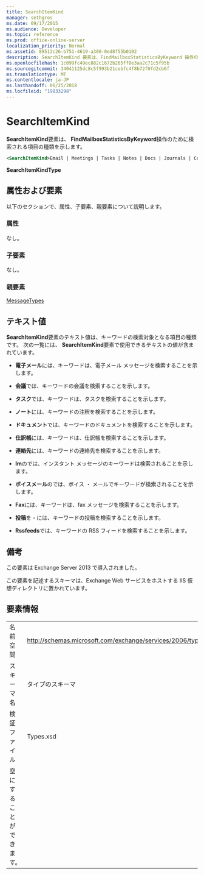 ```yaml
---
title: SearchItemKind
manager: sethgros
ms.date: 09/17/2015
ms.audience: Developer
ms.topic: reference
ms.prod: office-online-server
localization_priority: Normal
ms.assetid: 89513c26-b751-4619-a300-0ed8f55b0102
description: SearchItemKind 要素は、FindMailboxStatisticsByKeyword 操作のために検索される項目の種類を示します。
ms.openlocfilehash: 1c099fc49ec882c1672b265ff0e3aa2c71c5f95b
ms.sourcegitcommit: 34041125dc8c5f993b21cebfc4f8b72f0fd2cb6f
ms.translationtype: MT
ms.contentlocale: ja-JP
ms.lasthandoff: 06/25/2018
ms.locfileid: "19833298"
---
```

# <a name="searchitemkind"></a>SearchItemKind

**SearchItemKind**要素は、 **FindMailboxStatisticsByKeyword**操作のために検索される項目の種類を示します。 
  
```XML
<SearchItemKind>Email | Meetings | Tasks | Notes | Docs | Journals | Contacts | Im | Voicemail | Faxes | Posts | Rssfeeds</SearchItemKind>
```

 **SearchItemKindType**
## <a name="attributes-and-elements"></a>属性および要素

以下のセクションで、属性、子要素、親要素について説明します。
  
### <a name="attributes"></a>属性

なし。
  
### <a name="child-elements"></a>子要素

なし。
  
### <a name="parent-elements"></a>親要素

[MessageTypes](messagetypes.md)
  
## <a name="text-value"></a>テキスト値

**SearchItemKind**要素のテキスト値は、キーワードの検索対象となる項目の種類です。 次の一覧には、 **SearchItemKind**要素で使用できるテキストの値が含まれています。 
  
- **電子メール**には、キーワードは、電子メール メッセージを検索することを示します。 
    
- **会議**では、キーワードの会議を検索することを示します。 
    
- **タスク**では、キーワードは、タスクを検索することを示します。 
    
- **ノート**には、キーワードの注釈を検索することを示します。 
    
- **ドキュメント**では、キーワードのドキュメントを検索することを示します。 
    
- **仕訳帳**には、キーワードは、仕訳帳を検索することを示します。 
    
- **連絡先**には、キーワードの連絡先を検索することを示します。 
    
- **Im**のでは、インスタント メッセージのキーワードは検索されることを示します。 
    
- **ボイスメール**のでは、ボイス ・ メールでキーワードが検索されることを示します。 
    
- **Fax**には、キーワードは、fax メッセージを検索することを示します。 
    
- **投稿**を - には、キーワードの投稿を検索することを示します。 
    
- **Rssfeeds**では、キーワードの RSS フィードを検索することを示します。 
    
## <a name="remarks"></a>備考

この要素は Exchange Server 2013 で導入されました。
  
この要素を記述するスキーマは、Exchange Web サービスをホストする IIS 仮想ディレクトリに置かれています。
  
## <a name="element-information"></a>要素情報

|||
|:-----|:-----|
|名前空間  <br/> |http://schemas.microsoft.com/exchange/services/2006/types  <br/> |
|スキーマ名  <br/> |タイプのスキーマ  <br/> |
|検証ファイル  <br/> |Types.xsd  <br/> |
|空にすることができます。  <br/> ||
   


